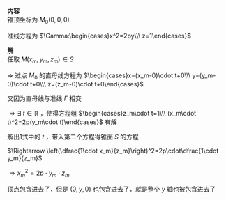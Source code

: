 **内容**  
锥顶坐标为 $M_0(0,0,0)$  
  
准线方程为 $\Gamma:\begin{cases}x^2=2py\\\ z=1\end{cases}$  
  
**解**  
任取 $M(x_m,y_m,z_m)\in S$  
  
$\Rightarrow$ 过点 $M_0$ 的直母线方程为 $\begin{cases}x=(x_m-0)\cdot t+0\\\ y=(y_m-0)\cdot t+0\\\ z=(z_m-0)\cdot t+0\end{cases}$  
  
又因为直母线与准线 $\Gamma$ 相交  
  
$\Rightarrow\exists\ t\in\mathbb R$ ，使得方程组 $\begin{cases}z_m\cdot t=1\\\ (x_m\cdot t)^2=2p(y_m\cdot t)\end{cases}$ 有解  
  
解出1式中的 $t$ ，带入第二个方程得锥面 $S$ 的方程  
  
$\Rightarrow \left(\dfrac{1\cdot x_m}{z_m}\right)^2=2p\cdot\dfrac{1\cdot y_m}{z_m}$  
  
$\Rightarrow x_m^2=2p\cdot y_m\cdot z_m$  
  
顶点包含进去了，但是 $(0,y,0)$ 也包含进去了，就是整个 $y$ 轴也被包含进去了  
